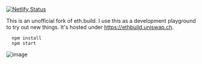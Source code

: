 [![Netlify Status](https://api.netlify.com/api/v1/badges/423104cd-1402-49df-b152-87ec1ee28d49/deploy-status)](https://app.netlify.com/sites/compassionate-engelbart-314671/deploys)

This is an unofficial fork of eth.build. I use this as a development playground to try out new things. It's hosted under https://ethbuild.uniswap.ch.


```
  npm install
  npm start
```

![image](https://user-images.githubusercontent.com/2653167/67598285-64013a80-f72a-11e9-916b-491687d3b6ca.png)
